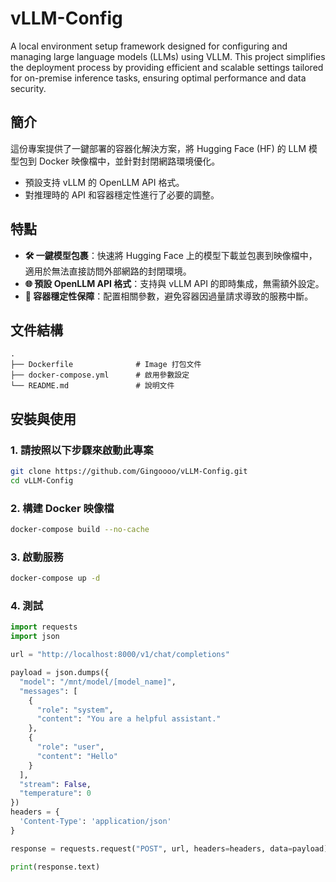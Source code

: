 # vLLM-Config

A local environment setup framework designed for configuring and managing large language models (LLMs) using VLLM. This project simplifies the deployment process by providing efficient and scalable settings tailored for on-premise inference tasks, ensuring optimal performance and data security.


## 簡介

這份專案提供了一鍵部署的容器化解決方案，將 Hugging Face (HF) 的 LLM 模型包到 Docker 映像檔中，並針對封閉網路環境優化。

- 預設支持 vLLM 的 OpenLLM API 格式。
- 對推理時的 API 和容器穩定性進行了必要的調整。

## 特點

- **🛠️ 一鍵模型包裹**：快速將 Hugging Face 上的模型下載並包裹到映像檔中，適用於無法直接訪問外部網路的封閉環境。
- **🌐 預設 OpenLLM API 格式**：支持與 vLLM API 的即時集成，無需額外設定。
- **🚦 容器穩定性保障**：配置相關參數，避免容器因過量請求導致的服務中斷。

## 文件結構

```
.
├── Dockerfile              # Image 打包文件
├── docker-compose.yml      # 啟用參數設定
└── README.md               # 說明文件
```


## 安裝與使用

### 1. 請按照以下步驟來啟動此專案

```bash
git clone https://github.com/Gingoooo/vLLM-Config.git
cd vLLM-Config
```

### 2. 構建 Docker 映像檔

```bash
docker-compose build --no-cache
```

### 3. 啟動服務
```bash
docker-compose up -d
```

### 4. 測試
```python
import requests
import json

url = "http://localhost:8000/v1/chat/completions"

payload = json.dumps({
  "model": "/mnt/model/[model_name]",
  "messages": [
    {
      "role": "system",
      "content": "You are a helpful assistant."
    },
    {
      "role": "user",
      "content": "Hello"
    }
  ],
  "stream": False,
  "temperature": 0
})
headers = {
  'Content-Type': 'application/json'
}

response = requests.request("POST", url, headers=headers, data=payload)

print(response.text)

```


